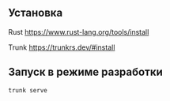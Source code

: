 ## Установка
Rust https://www.rust-lang.org/tools/install

Trunk https://trunkrs.dev/#install

## Запуск в режиме разработки
```
trunk serve
```
